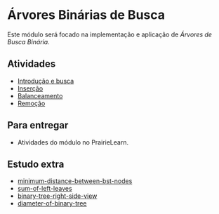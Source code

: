 # Árvores Binárias de Busca

Este módulo será focado na implementação e aplicação de *Árvores de Busca Binária*. 
## Atividades

- [Introdução e busca](intro/index.md)
- [Inserção](insert/index.md)
- [Balanceamento](balance/index.md)
- [Remoção](remove/index.md)

## Para entregar

- Atividades do módulo no PrairieLearn.

## Estudo extra

- [minimum-distance-between-bst-nodes](https://leetcode.com/problems/minimum-distance-between-bst-nodes/description/)
- [sum-of-left-leaves](https://leetcode.com/problems/sum-of-left-leaves/description/)
- [binary-tree-right-side-view](https://leetcode.com/problems/binary-tree-right-side-view/description/)
- [diameter-of-binary-tree](https://leetcode.com/problems/diameter-of-binary-tree/description/)

<!--
## Estudo extra

Os seguintes exercícios do LeetCode são interessantes e tem um pouquinho mais de contexto que o usual.

1. [Nós infectados](https://leetcode.com/problems/amount-of-time-for-binary-tree-to-be-infected/)
2. [Valor do nó avô](https://leetcode.com/problems/sum-of-nodes-with-even-valued-grandparent/)

-->
